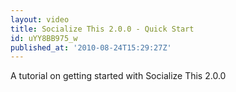 ```yaml
---
layout: video
title: Socialize This 2.0.0 - Quick Start
id: uYY8BB975_w
published_at: '2010-08-24T15:29:27Z'
---
```

A tutorial on getting started with Socialize This 2.0.0